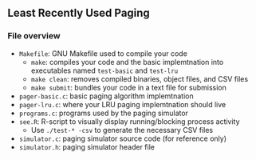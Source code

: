 ## Least Recently Used Paging

### File overview
- `Makefile`: GNU Makefile used to compile your code
  - `make`: compiles your code and the basic implemtnation into executables named `test-basic` and `test-lru`
  - `make clean`: removes compiled binaries, object files, and CSV files
  - `make submit`: bundles your code in a text file for submission
- `pager-basic.c`: basic paging algorithm implemtnation
- `pager-lru.c`: where your LRU paging implemtnation should live
- `programs.c`: programs used by the paging simulator
- `see.R`: R-script to visually display running/blocking process activity
  - Use `./test-* -csv` to generate the necessary CSV files
- `simulator.c`: paging simulator source code (for reference only)
- `simulator.h`: paging simulator header file
